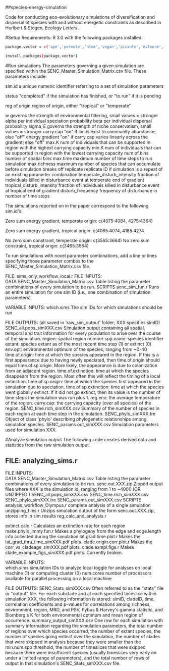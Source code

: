 ##species-energy-simulation


Code for conducting eco-evolutionary simulations of diversification and dispersal of species with and without energetic constraints as described in Hurlbert &
Stegen, *Ecology Letters*.

#Setup
Requirements: R 3.0 with the following packages installed:

```sh
package.vector = c('ape','permute','nlme','vegan','picante','mvtnorm','caper','paleotree','plyr','phytools','apTreeshape','foreach','doParallel')

install.packages(package.vector)
```

#Run simulations
The parameters governing a given simulation are specified within the SENC_Master_Simulation_Matrix.csv
file. These parameters include:

sim.id	 	a unique numeric identifier referring to a set of simulation parameters

status	 	"completed" if the simulation has finished, or "to.run" if it is pending

reg.of.origin 	region of origin, either "tropical" or "temperate"

w		governs the strength of environmental filtering, small values = stronger
alpha		per individual speciation probability
beta		per individual dispersal probability
sigma_E		governs the strength of niche conservatism, small values = stronger
carry.cap	"on" if limits exist to community abundance; else "off"
energy.gradient	"on" if carry.cap varies linearly across the gradient; else "off"
max.K		num of individuals that can be supported in region with the highest carrying capacity
min.K		num of individuals that can be supported in region with the lowest carrying capacity
num.of.bins	number of spatial bins
max.time	maximum number of time steps to run simulation
max.richness	maximum number of species that can accumulate before simulation breaks off
replicate	replicate ID if simulation is a repeat of an existing parameter combination
temperate_disturb_intensity	fraction of individuals killed in disturbance event at temperate end of gradient
tropical_disturb_intensity	fraction of individuals killed in disturbance event at tropical end of gradient
disturb_frequency		frequency of disturbance in number of time steps

The simulations reported on in the paper correspond to the following sim.id's:

Zero sum energy gradient, temperate origin: c(4075:4084, 4275:4364)

Zero sum energy gradient, tropical origin: c(4065:4074, 4185:4274

No zero sum constraint, temperate origin: c(3565:3664)
No zero sum constraint, tropical origin: c(3465:3564)

To run simulations with novel parameter combinations, add a line or lines specifying those parameter combos
to the SENC_Master_Simulation_Matrix.csv file. 

FILE:   sims_only_workflow_local.r
FILE INPUTS:   
 DATA
  SENC_Master_Simulation_Matrix.csv 
    Table listing the parameter combinations of every simulation to be run.
 SCRIPTS
  senc_sim_fun.r
    Runs an entire simulation for one sim ID (i.e., one combination of simulation parameters)

VARIABLE INPUTS:
  which.sims
    The sim IDs for which simulations should be run

FILE OUTPUTS:   (all saved in 'raw_sim_output' folder; XXX specifies simID)
  SENC_all.pops_simXXX.csv
    Simulation output containing all spatial, temporal and trait information for every
    population to arise over the course of the simulation.
    region:   spatial region number
    spp.name:   species identifier
    extant:   species extant as of the most recent time step (1) or extinct (0)
    env.opt:   environmental optimum of the species, ranging from ~0-40
    time.of.origin:   time at which the species appeared in the region. If this is a first
      appearance due to having newly speciated, then time.of.origin should equal
      time.of.sp.origin. More likely, the appearance is due to colonization from an
      adjacent region.
    time.of.extinction:   time at which the species disappears from the region. Most often
      this will reflect the timing of a local extinction.
    time.of.sp.origin:   time at which the species first appeared in the simulation due to
      speciation.
    time.of.sp.extinction:   time at which the species went globally extinct. If it did not
      go extinct, then its value is the number of time steps the simulation was run plus 1.
    reg.env:   the average temperature of the region.
    carry.cap:   the carrying capacity (over all species) of the region.
  SENC_time.rich_simXXX.csv
    Summary of the number of species in each region at each time step in the simulation.
  SENC_phylo_simXXX.tre
    Object of class 'phylo' describing phylogenetic relationships among simulation species.
  SENC_params.out_simXXX.csv
    Simulation parameters used for simulation XXX.


#Analyze simulation output
The following code creates derived data and statistics from the raw simulation output.

FILE:   analyzing_sims.r
---------------------------------
FILE INPUTS:   
 DATA
  SENC_Master_Simulation_Matrix.csv 
    Table listing the parameter combinations of every simulation to be run.
  senc.out.XXX.zip
    Zipped output files where XXX is the simulation id, ranging from 1 to ~4000
  (OR UNZIPPED:)
  SENC_all.pops_simXXX.csv
  SENC_time.rich_simXXX.csv
  SENC_phylo_simXXX.tre
  SENC_params.out_simXXX.csv
 SCRIPTS
  analysis_workflow_Olympus.r
    complete analysis of a single simulation
  unzipping_files.r
    Unzips simulation output of the form senc.out.XXX.zip, stores info in sim.results
  reg_calc_and_analysis.r
    
  extinct.calc.r
    Calculates an extinction rate for each region
  make.phylo.jimmy.fun.r
    Makes a phylogeny from the edge and edge.length info collected during the simulation
  lat.grad.time.plot.r
    Makes the lat_grad_thru_time_simXXX.pdf plots.
  clade.origin.corr.plot.r
    Makes the corr_vs_cladeage_simXXX.pdf plots.
  clade.exmpl.figs.r 
    Makes clade_example_figs_simXXX.pdf plots. Currently broken.

VARIABLE INPUTS:   
  which.sims
    simulation IDs to analyze
  local
    toggle for analyses on local machine (1) or computing cluster (0)
  num.cores
    number of processors available for parallel processing on a local machine


FILE OUTPUTS:
  SENC_Stats_simXXX.csv
    Often referred to as the "stats" file or "output" file. For each subclade and at
    each specified timeslice within simulation XXX, the following information is stored:
    simID, cladeID, time, correlation coefficients and p-values for correlations among
    richness, environment, region, MRD, and PSV, Pybus & Harvey's gamma statistic, and
    Blomberg's K for both environmental optimum and mean region of occurrence.
  summary_output_simXXX.csv
    One row for each simulation with summary information regarding the simulation
    parameters, the total number of regions over which species occurred, the number of 
    extant species, the number of species going extinct over the simulation, the number
    of clades that were skipped in analysis because they were smaller than the min.num.spp
    threshold, the number of timeslices that were skipped because there were insufficient
    species (usually timeslices very early on under a limited range of parameters), and
    the total number of rows of output in that simulation's SENC_Stats_simXXX.csv file.